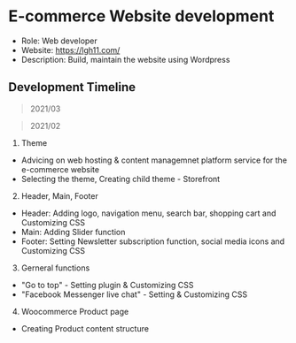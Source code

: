 # E-commerce Website development

- Role: Web developer <br>
- Website: https://lgh11.com/ <br>
- Description: Build, maintain the website using Wordpress

## Development Timeline

> 2021/03

> 2021/02
1. Theme
* Advicing on web hosting & content managemnet platform service for the e-commerce website <br>
* Selecting the theme, Creating child theme - Storefront <br>
2. Header, Main, Footer
* Header: Adding logo, navigation menu, search bar, shopping cart and Customizing CSS <br>
* Main: Adding Slider function <br>
* Footer: Setting Newsletter subscription function, social media icons and Customizing CSS
3. Gerneral functions
* "Go to top" - Setting plugin & Customizing CSS
* "Facebook Messenger live chat" - Setting & Customizing CSS
4. Woocommerce Product page
* Creating Product content structure
